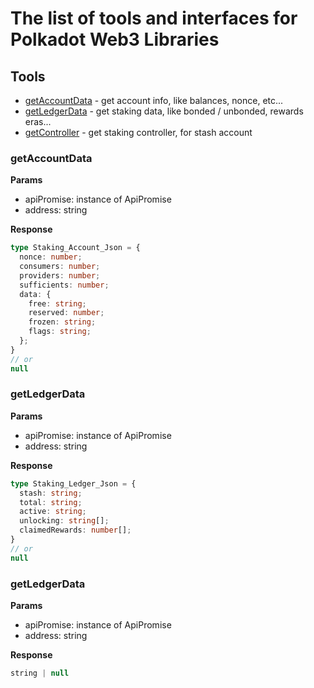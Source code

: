 # The list of tools and interfaces for Polkadot Web3 Libraries

## Tools
- [getAccountData](#getaccountdata) - get account info, like balances, nonce, etc...
- [getLedgerData](#getledgerdata) - get staking data, like bonded / unbonded, rewards eras...
- [getController](#getcontroller) - get staking controller, for stash account

### <a name="getaccountdata"></a>getAccountData
**Params**
- apiPromise: instance of ApiPromise
- address: string

**Response**
```typescript
type Staking_Account_Json = {
  nonce: number;
  consumers: number;
  providers: number;
  sufficients: number;
  data: {
    free: string;
    reserved: number;
    frozen: string;
    flags: string;
  };
}
// or
null
```

### <a name="getledgerdata"></a>getLedgerData
**Params**
- apiPromise: instance of ApiPromise
- address: string

**Response**
```typescript
type Staking_Ledger_Json = {
  stash: string;
  total: string;
  active: string;
  unlocking: string[];
  claimedRewards: number[];
}
// or
null
```

### <a name="getcontroller"></a>getLedgerData
**Params**
- apiPromise: instance of ApiPromise
- address: string

**Response**
```typescript
string | null
```